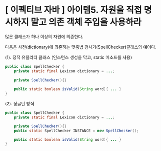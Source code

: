 # [ 이펙티브 자바 ] 아이템5. 자원을 직접 명시하지 말고 의존 객체 주입을 사용하라

많은 클래스가 하나 이상의 자원에 의존한다.

다음은 사전(dictionary)에 의존하는 맞춤법 검사기(SpellChecker)클래스의 예이다.


(1). 정적 유틸리티 클래스 (인스턴스 생성을 막고, static 메소드를 사용)
```java
public class SpellChecker {
    private static final Lexicon dictionary = ...;
    
    private SpellChecker(){}
    
    public static boolean isValid(String word){ ... }
}
```
(2). 싱글턴 방식
```java
public class SpellChecker {
    private static final Lexicon dictionary = ...;

    private SpellChecker(){}
    public static SpellChecker INSTANCE = new SpellChecker();

    public static boolean isValid(String word){ ... }
}
```